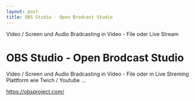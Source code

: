 ```yaml
---
layout: post
title: OBS Studio - Open Brodcast Studio 
---
```


Video / Screen und Audio Bradcasting in Video - File oder Live Stream 

# OBS Studio - Open Brodcast Studio 

Video / Screen und Audio Bradcasting in Video - File oder in Live Streming Plattform wie Twich / Youtube ...

https://obsproject.com/ 


